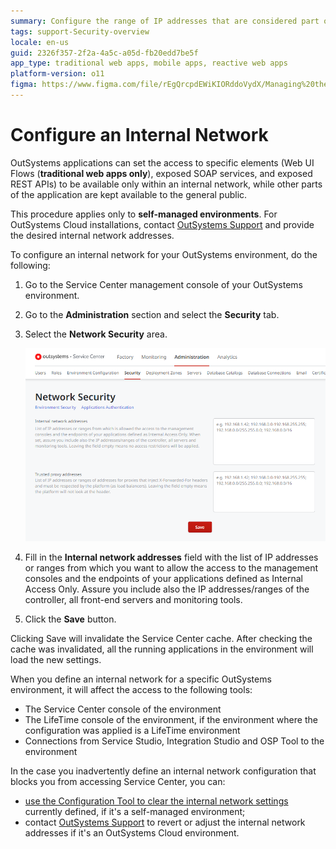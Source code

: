 ```yaml
---
summary: Configure the range of IP addresses that are considered part of your internal network.
tags: support-Security-overview
locale: en-us
guid: 2326f357-2f2a-4a5c-a05d-fb20edd7be5f
app_type: traditional web apps, mobile apps, reactive web apps
platform-version: o11
figma: https://www.figma.com/file/rEgQrcpdEWiKIORddoVydX/Managing%20the%20Applications%20Lifecycle?node-id=267:93
---
```


# Configure an Internal Network

OutSystems applications can set the access to specific elements (Web UI Flows (**traditional web apps only**), exposed SOAP services, and exposed REST APIs) to be available only within an internal network, while other parts of the application are kept available to the general public.

<div class="info" markdown="1">

This procedure applies only to **self-managed environments**. For OutSystems Cloud installations, contact [OutSystems Support](https://www.outsystems.com/SupportPortal/CaseOpen/) and provide the desired internal network addresses.

</div>

To configure an internal network for your OutSystems environment, do the following:

1. Go to the Service Center management console of your OutSystems environment.

1. Go to the **Administration** section and select the **Security** tab.

1. Select the **Network Security** area.

    ![Screenshot of the Network Security area in the OutSystems Service Center where the Internal network addresses field is highlighted](images/configure-internal-network-1.png "Internal Network Configuration")

1. Fill in the **Internal network addresses** field with the list of IP addresses or ranges from which you want to allow the access to the management consoles and the endpoints of your applications defined as Internal Access Only. Assure you include also the IP addresses/ranges of the controller, all front-end servers and monitoring tools.

1. Click the **Save** button.

Clicking Save will invalidate the Service Center cache. After checking the cache was invalidated, all the running applications in the environment will load the new settings.

When you define an internal network for a specific OutSystems environment, it will affect the access to the following tools:

* The Service Center console of the environment
* The LifeTime console of the environment, if the environment where the configuration was applied is a LifeTime environment
* Connections from Service Studio, Integration Studio and OSP Tool to the environment

In the case you inadvertently define an internal network configuration that blocks you from accessing Service Center, you can:

* [use the Configuration Tool to clear the internal network settings](../../ref/configuration-tool/tabs/network.md) currently defined, if it's a self-managed environment;
* contact [OutSystems Support](https://www.outsystems.com/SupportPortal/CaseOpen/) to revert or adjust the internal network addresses if it's an OutSystems Cloud environment. 
